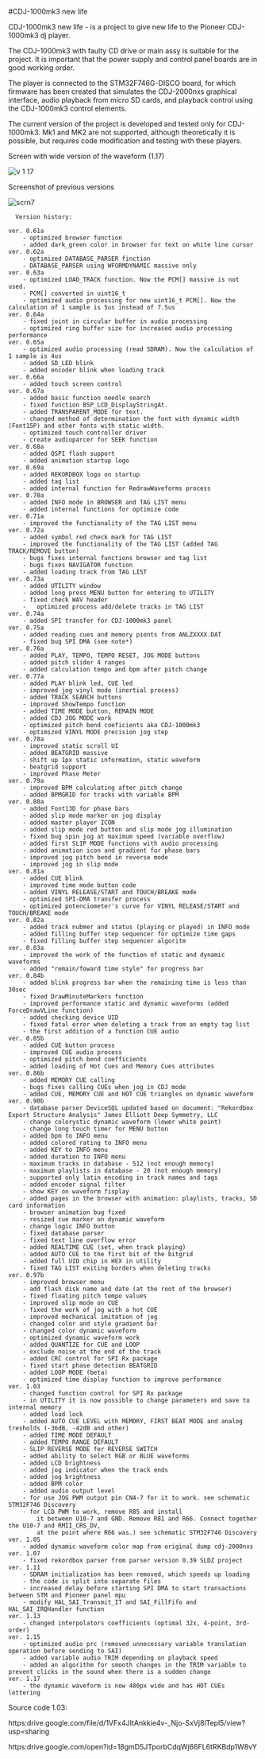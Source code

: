 #CDJ-1000mk3 new life

CDJ-1000mk3 new life - is a project to give new life to the Pioneer CDJ-1000mk3 dj player.

The CDJ-1000mk3 with faulty CD drive or main assy is suitable for the project. It is important that the power supply and control panel boards are in good working order.

The player is connected to the STM32F746G-DISCO board, for which firmware has been created that simulates the CDJ-2000nxs graphical interface, audio playback from micro SD cards, and playback control using the CDJ-1000mk3 control elements.

The current version of the project is developed and tested only for CDJ-1000mk3. Mk1 and MK2 are not supported, although theoretically it is possible, but requires code modification and testing with these players.



Screen with wide version of the waveform (1.17)

![v 1 17](https://github.com/user-attachments/assets/4c21c986-d4ea-44b4-be2e-07615a226e58)

Screenshot of previous versions

![scrn7](https://github.com/user-attachments/assets/7b9070c4-3cd0-40a5-979a-4c2b0332c9e2)


      Version history:
            
	ver. 0.61a
		- optimized browser function
		- added dark_green color in browser for text on white line cursor 
	ver. 0.62a
		- optimized DATABASE_PARSER finction
		- DATABASE_PARSER using WFORMDYNAMIC massive only 
	ver. 0.63a
		- optimized LOAD_TRACK function. Now the PCM[] massive is not used.
		- PCM[] converted in uint16_t
		- optimized audio processing for new uint16_t PCM[]. Now the calculation of 1 sample is 5us instead of 7.5us 
	ver. 0.64a
		- fixed joint in circular buffer in audio processing
		- optimized ring buffer size for increased audio processing performance
	ver. 0.65a
		- optimized audio processing (read SDRAM). Now the calculation of 1 sample is 4us 
	 	- added SD_LED blink
		- added encoder blink when loading track
	ver. 0.66a
		- added touch screen control
	ver. 0.67a
		- added basic function needle search
		- fixed function BSP_LCD_DisplayStringAt. 
		- added TRANSPARENT_MODE for text. 
		- changed method of determination the font with dynamic width (Font15P) and other fonts with static width.  
		- optimized touch controller driver
		- create audioparcer for SEEK function
	ver. 0.68a
		- added QSPI flash support
		- added animation startup logo
	ver. 0.69a
		- added REKORDBOX logo on startup
		- added tag list 
		- added internal function for RedrawWaveforms process 
	ver. 0.70a
		- added INFO mode in BROWSER and TAG LIST menu
		- added internal functions for optimize code
	ver. 0.71a
		- improved the functionality of the TAG LIST menu
	ver. 0.72a
		- added symbol red check mark for TAG LIST
		- improved the functionality of the TAG LIST (added TAG TRACK/REMOVE button)
		- bugs fixes internal functions browser and tag list
		- bugs fixes NAVIGATOR function
		- added loading track from TAG LIST
	ver. 0.73a
		- added UTILITY window
		- added long press MENU button for entering to UTILITY
		- fixed check WAV header
		-	optimized process add/delete tracks in TAG LIST
	ver. 0.74a
		- added SPI transfer for CDJ-1000mk3 panel
	ver. 0.75a
		- added reading cues and memory pionts from ANLZXXXX.DAT
		- fixed bug SPI DMA (see note*) 
	ver. 0.76a
		- added PLAY, TEMPO, TEMPO RESET, JOG MODE buttons
		- added pitch slider 4 ranges
		- added calculation tempo and bpm after pitch change
	ver. 0.77a
		- added PLAY blink led, CUE led
		- improved jog vinyl mode (inertial process)
		- added TRACK SEARCH buttons
		- improved ShowTempo function
		- added TIME MODE button, REMAIN MODE
		- added CDJ JOG MODE work
		- optimized pitch bend coeficients aka CDJ-1000mk3
		- optimized VINYL MODE precision jog step
	ver. 0.78a
		- improved static scroll UI
		- added BEATGRID massive
		- shift up 1px static information, static waveform 
		- beatgrid support
		- improved Phase Meter
	ver. 0.79a
		- improved BPM calculating after pitch change
		- added BPMGRID for tracks with variable BPM 
	ver. 0.80a
		- added Font13D for phase bars
		- added slip mode marker on jog display
		- added master player ICON
		- added slip mode red button and slip mode jog illumination
		- fixed bug spin jog at maximum speed (variable overflow)
		- added first SLIP MODE functions with audio processing
		- added animation icon and gradient for phase bars
		- improved jog pitch bend in reverse mode
		- improved jog in slip mode
	ver. 0.81a
		- added CUE blink
		- improved time mode button code
		- added VINYL RELEASE/START and TOUCH/BREAKE mode 
		- optimized SPI-DMA transfer process
		- optimized potenciometer's curve for VINYL RELEASE/START and TOUCH/BREAKE mode
	ver. 0.82a
		- added track nubmer and status (playing or played) in INFO mode
		- added filling buffer step sequencer for optimize time gaps
		- fixed filling buffer step sequencer algoritm
	ver. 0.83a
		- improved the work of the function of static and dynamic waveforms
		- added "remain/foward time style" for progress bar
	ver. 0.84b
		- added blink progress bar when the remaining time is less than 30sec
		- fixed DrawMinuteMarkers function
		- improved performance static and dynamic waveforms (added ForceDrawVLine function)
		- added checking device UID 
		- fixed fatal error when deleting a track from an empty tag list
		- the first addition of a function CUE audio
	ver. 0.85b
		- added CUE button process
		- improved CUE audio process
		- optimized pitch bend coefficients
		- added loading of Hot Cues and Memory Cues attributes
	ver. 0.86b
		- added MEMORY CUE calling
		- bugs fixes calling CUEs when jog in CDJ mode
		- added CUE, MEMORY CUE and HOT CUE triangles on dynamic waveform
	ver. 0.90b
		- database parser DeviceSQL updated based on document: "Rekordbox Export Structure Analysis" James Elliott Deep Symmetry, LLC
		- change colorystic dynamic waveform (lower white point)
		- change long touch timer for MENU button
		- added bpm to INFO menu
		- added colored rating to INFO menu
		- added KEY to INFO menu
		- added duration to INFO menu
		- maximum tracks in database - 512 (not enough memory)
		- maximum playlists in database - 20 (not enough memory)
		- supported only latin encoding in track names and tags
		- added encoder signal filter
		- show KEY on waveform fisplay
		- added pages in the browser with animation: playlists, tracks, SD card information
		- browser animation bug fixed
		- resized cue marker on dynamic waveform
		- change logic INFO button
		- fixed database parser
		- fixed text line overflow error
		- added REALTIME CUE (set, when track playing) 			
		- added AUTO CUE to the first bit of the bitgrid
		- added full UID chip in HEX in utility			
		- fixed TAG LIST exiting borders when deleting tracks
	ver. 0.97b
		- improved browser menu
		- add flash disk name and date (at the root of the browser)
		- fixed floating pitch tempo values
		- improved slip mode on CUE
		- fixed the work of jog with a hot CUE
		- improved mechanical imitation of jog
		- changed color and style gradient bar
		- changed color dynamic waveform
		- optimized dynamic waveform work
		- added QUANTIZE for CUE and LOOP
		- exclude noise at the end of the track
		- added CRC control for SPI Rx package
		- fixed start phase detection BEATGRID
		- added LOOP MODE (beta)
		- optimized time display function to improve performance	
	ver. 1.03
		- changed function control for SPI Rx package
		- in UTILITY it is now possible to change parameters and save to internal memory
		- added load lock
		- added AUTO CUE LEVEL with MEMORY, FIRST BEAT MODE and analog tresholds (-36dB, -42dB and other)
		- added TIME MODE DEFAULT 
		- added TEMPO RANGE DEFAULT 
		- SLIP REVERSE MODE for REVERSE SWITCH
		- added ability to select RGB or BLUE waveforms
		- added LCD brightness
		- added jog indicator when the track ends 
		- added jog brightness
		- added BPM color
		- added audio output level
		- for use JOG PWM output pin CN4-7 for it to work. see schematic STM32F746 Discovery
		- for LCD PWM to work, remove R85 and install 
			it between U10-7 and GND. Remove R81 and R66. Connect together the U10-7 and RMII_CRS_DV, 
			at the point where R66 was.) see schematic STM32F746 Discovery
	ver. 1.05
		- added dynamic waveform color map from original dump cdj-2000nxs
	ver. 1.07
		- fixed rekordbox parser from parser version 0.39 SLDZ project
	ver. 1.11 
		- SDRAM initialization has been removed, which speeds up loading
		- the code is split into separate files
		- increased delay before starting SPI DMA to start transactions between STM and Pioneer panel mpu
		- modify HAL_SAI_Transmit_IT and SAI_FillFifo and HAL_SAI_IRQHandler function
	ver. 1.13 
		- changed interpolators coefficients (optimal 32x, 4-point, 3rd-order)
	ver. 1.15 
		- optimized audio prc (removed unnecessary variable translation operation before sending to SAI)
		- added variable audio TRIM depending on playback speed
		- added an algorithm for smooth changes in the TRIM variable to prevent clicks in the sound when there is a sudden change
	ver. 1.17
		- the dynamic waveform is now 480px wide and has HOT CUEs lettering



Source code 1.03:

https:drive.google.com/file/d/1VFx4JItAnkkie4v-_Njo-SxVj8lTepl5/view?usp=sharing



https:drive.google.com/open?id=18gmD5JTporbCdqWj66FL6tRKBdp1W8vY

